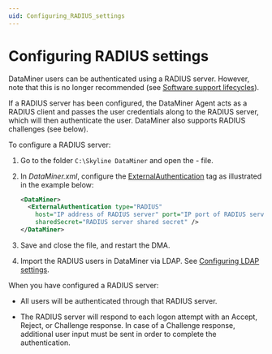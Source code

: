 ```yaml
---
uid: Configuring_RADIUS_settings
---
```


# Configuring RADIUS settings

DataMiner users can be authenticated using a RADIUS server. However, note that this is no longer recommended (see [Software support lifecycles](xref:Software_support_life_cycles#dataminer-functionality-evolution-and-retirement)).

If a RADIUS server has been configured, the DataMiner Agent acts as a RADIUS client and passes the user credentials along to the RADIUS server, which will then authenticate the user. DataMiner also supports RADIUS challenges (see below).

To configure a RADIUS server:

1. Go to the folder `C:\Skyline DataMiner` and open the - file.

1. In *DataMiner.xml*, configure the [ExternalAuthentication](xref:DataMiner.ExternalAuthentication) tag as illustrated in the example below:

   ```xml
   <DataMiner>
     <ExternalAuthentication type="RADIUS"
       host="IP address of RADIUS server" port="IP port of RADIUS server"
       sharedSecret="RADIUS server shared secret" />
   </DataMiner>
   ```

1. Save and close the file, and restart the DMA.

1. Import the RADIUS users in DataMiner via LDAP. See [Configuring LDAP settings](xref:Configuring_LDAP_settings).

When you have configured a RADIUS server:

- All users will be authenticated through that RADIUS server.

- The RADIUS server will respond to each logon attempt with an Accept, Reject, or Challenge response. In case of a Challenge response, additional user input must be sent in order to complete the authentication.
